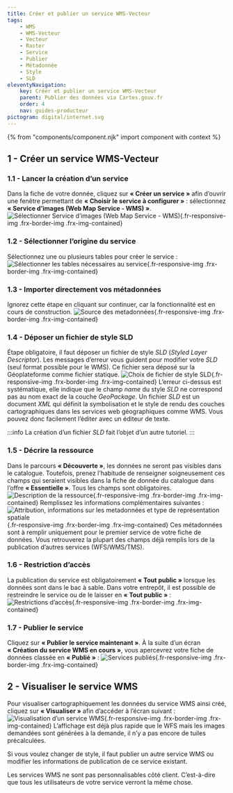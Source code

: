```yaml
---
title: Créer et publier un service WMS-Vecteur
tags:
    - WMS
    - WMS-Vecteur
    - Vecteur
    - Raster
    - Service
    - Publier
    - Métadonnée
    - Style
    - SLD
eleventyNavigation:
    key: Créer et publier un service WMS-Vecteur
    parent: Publier des données via Cartes.gouv.fr
    order: 4
    nav: guides-producteur
pictogram: digital/internet.svg
---
```


{% from "components/component.njk" import component with context %}

## 1 - Créer un service WMS-Vecteur

### 1.1 - Lancer la création d’un service

Dans la fiche de votre donnée, cliquez sur **« Créer un service »** afin d’ouvrir une fenêtre permettant de **« Choisir le service à configurer »** : sélectionnez **« Service d’images (Web Map Service - WMS) »**.
![Sélectionner Service d’images (Web Map Service - WMS)](/img/guides/producteur/publier-des-donnees-via-cartes-gouv/wms-vecteur/01_service-wms.png){.fr-responsive-img .frx-border-img .frx-img-contained}

### 1.2 - Sélectionner l’origine du service

Sélectionnez une ou plusieurs tables pour créer le service :
![Sélectionner les tables nécessaires au service](/img/guides/producteur/publier-des-donnees-via-cartes-gouv/wms-vecteur/02_selection-tables.png){.fr-responsive-img .frx-border-img .frx-img-contained}

### 1.3 - Importer directement vos métadonnées

Ignorez cette étape en cliquant sur continuer, car la fonctionnalité est en cours de construction.
![Source des metadonnées](/img/guides/producteur/publier-des-donnees-via-cartes-gouv/wms-vecteur/03_source-metadonnees.png){.fr-responsive-img .frx-border-img .frx-img-contained}

### 1.4 - Déposer un fichier de style SLD

Étape obligatoire, il faut déposer un fichier de style _SLD_ (_Styled Layer Descriptor_). Les messages d’erreur vous guident pour modifier votre _SLD_ (seul format possible pour le WMS). Ce fichier sera déposé sur la Géoplateforme comme fichier statique.
![Choix de fichier de style SLD](/img/guides/producteur/publier-des-donnees-via-cartes-gouv/wms-vecteur/04_fichier-style.png){.fr-responsive-img .frx-border-img .frx-img-contained}
L’erreur ci-dessus est systématique, elle indique que le champ _name_ du style _SLD_ ne correspond pas au nom exact de la couche _GeoPackage_. Un fichier _SLD_ est un document _XML_ qui définit la symbolisation et le style de rendu des couches cartographiques dans les services web géographiques comme WMS. Vous pouvez donc facilement l’éditer avec un éditeur de texte.

:::info
La création d’un fichier _SLD_ fait l’objet d’un autre tutoriel.
:::

### 1.5 - Décrire la ressource

Dans le parcours **« Découverte »**, les données ne seront pas visibles dans le catalogue. Toutefois, prenez l’habitude de renseigner soigneusement ces champs qui seraient visibles dans la fiche de donnée du catalogue dans l’offre **« Essentielle »**. Tous les champs sont obligatoires.
![Description de la ressource](/img/guides/producteur/publier-des-donnees-via-cartes-gouv/wms-vecteur/05_description.png){.fr-responsive-img .frx-border-img .frx-img-contained}
Remplissez les informations complémentaires suivantes :
![Attribution, informations sur les metadonnées et type de représentation spatiale](/img/guides/producteur/publier-des-donnees-via-cartes-gouv/wms-vecteur/06_info-metadonnees.png){.fr-responsive-img .frx-border-img .frx-img-contained}
Ces métadonnées sont à remplir uniquement pour le premier service de votre fiche de données. Vous retrouverez la plupart des champs déjà remplis lors de la publication d’autres services (WFS/WMS/TMS).

### 1.6 - Restriction d’accès

La publication du service est obligatoirement **« Tout public »** lorsque les données sont dans le bac à sable. Dans votre entrepôt, il est possible de restreindre le service ou de le laisser en **« Tout public »** :
![Restrictions d’accès](/img/guides/producteur/publier-des-donnees-via-cartes-gouv/wms-vecteur/07_restrictions.png){.fr-responsive-img .frx-border-img .frx-img-contained}

### 1.7 - Publier le service

Cliquez sur **« Publier le service maintenant »**. À la suite d’un écran **« Création du service WMS en cours »**, vous apercevrez votre fiche de données classée en **« Publié »** :
![Services publiés](/img/guides/producteur/publier-des-donnees-via-cartes-gouv/wms-vecteur/08_service-publie.png){.fr-responsive-img .frx-border-img .frx-img-contained}

## 2 - Visualiser le service WMS

Pour visualiser cartographiquement les données du service WMS ainsi créé, cliquez sur **« Visualiser »** afin d’accéder à l’écran suivant :
![Visualisation d’un service WMS](/img/guides/producteur/publier-des-donnees-via-cartes-gouv/wms-vecteur/09_visualisation.png){.fr-responsive-img .frx-border-img .frx-img-contained}
L’affichage est déjà plus rapide que le WFS mais les images demandées sont générées à la demande, il n’y a pas encore de tuiles précalculées.

Si vous voulez changer de style, il faut publier un autre service WMS ou modifier les informations de publication de ce service existant.

Les services WMS ne sont pas personnalisables côté client. C’est-à-dire que tous les utilisateurs de votre service verront la même chose.
